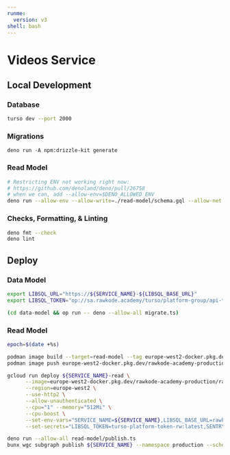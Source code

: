 ```yaml
---
runme:
  version: v3
shell: bash
---
```


# Videos Service

## Local Development

### Database

```sh {"background":"true","name":"dev-db"}
turso dev --port 2000
```

### Migrations

```shell {"name": "generate-migrations", "cwd": "./data-model"}
deno run -A npm:drizzle-kit generate
```

### Read Model

```sh {"name":"read-model"}
# Restricting ENV not working right now:
# https://github.com/denoland/deno/pull/26758
# when we can, add --allow-env=$DENO_ALLOWED_ENV
deno run --allow-env --allow-write=./read-model/schema.gql --allow-net read-model/main.ts
```

### Checks, Formatting, & Linting

```sh {"name":"check"}
deno fmt --check
deno lint
```

## Deploy

### Data Model

```sh {"name":"production-migrate"}
export LIBSQL_URL="https://${SERVICE_NAME}-${LIBSQL_BASE_URL}"
export LIBSQL_TOKEN="op://sa.rawkode.academy/turso/platform-group/api-token"

(cd data-model && op run -- deno --allow-all migrate.ts)
```

### Read Model

```sh {"name":"deploy-read-model"}
epoch=$(date +%s)

podman image build --target=read-model --tag europe-west2-docker.pkg.dev/rawkode-academy-production/rawkode-academy/${SERVICE_NAME}-read:${epoch} .
podman image push europe-west2-docker.pkg.dev/rawkode-academy-production/rawkode-academy/${SERVICE_NAME}-read:${epoch}

gcloud run deploy ${SERVICE_NAME}-read \
      --image=europe-west2-docker.pkg.dev/rawkode-academy-production/rawkode-academy/${SERVICE_NAME}-read:${epoch} \
      --region=europe-west2 \
      --use-http2 \
      --allow-unauthenticated \
      --cpu="1" --memory="512Mi" \
      --cpu-boost \
      --set-env-vars="SERVICE_NAME=${SERVICE_NAME},LIBSQL_BASE_URL=rawkodeacademy.turso.io" \
      --set-secrets="LIBSQL_TOKEN=turso-platform-token-rw:latest,SENTRY_DSN=${SERVICE_NAME}-read-sentry-dsn:latest"

deno run --allow-all read-model/publish.ts
bunx wgc subgraph publish ${SERVICE_NAME} --namespace production --schema ./read-model/schema.gql --routing-url https://${SERVICE_NAME}-read-458678766461.europe-west2.run.app
```
